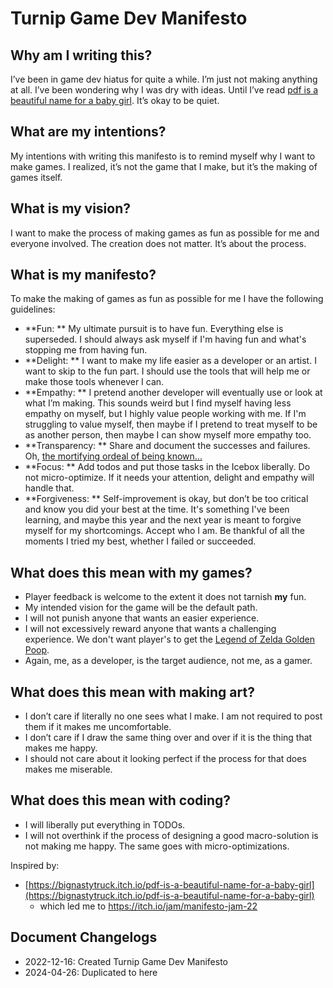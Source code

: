 # Turnip Game Dev Manifesto

## Why am I writing this?

I’ve been in game dev hiatus for quite a while. I’m just not making anything at all. I’ve been wondering why I was dry with ideas. Until I’ve read [pdf is a beautiful name for a baby girl](https://bignastytruck.itch.io/pdf-is-a-beautiful-name-for-a-baby-girl). It’s okay to be quiet.

## What are my intentions?

My intentions with writing this manifesto is to remind myself why I want to make games. I realized, it’s not the game that I make, but it’s the making of games itself.

## What is my vision?

I want to make the process of making games as fun as possible for me and everyone involved. The creation does not matter. It’s about the process.

## What is my manifesto?

To make the making of games as fun as possible for me I have the following guidelines:

- **Fun:
  ** My ultimate pursuit is to have fun. Everything else is superseded. I should always ask myself if I'm having fun and what's stopping me from having fun.
- **Delight:
  ** I want to make my life easier as a developer or an artist. I want to skip to the fun part. I should use the tools that will help me or make those tools whenever I can.
- **Empathy:
  ** I pretend another developer will eventually use or look at what I’m making. This sounds weird but I find myself having less empathy on myself, but I highly value people working with me. If I'm struggling to value myself, then maybe if I pretend to treat myself to be as another person, then maybe I can show myself more empathy too.
- **Transparency:
  ** Share and document the successes and failures. Oh, [the mortifying ordeal of being known...](https://archive.nytimes.com/opinionator.blogs.nytimes.com/2013/06/15/i-know-what-you-think-of-me/?smid=fb-nytimes&WT.z_sma=OP_IKW_20130618)
- **Focus:
  ** Add todos and put those tasks in the Icebox liberally. Do not micro-optimize. If it needs your attention, delight and empathy will handle that.
- **Forgiveness:
  ** Self-improvement is okay, but don’t be too critical and know you did your best at the time. It's something I've been learning, and maybe this year and the next year is meant to forgive myself for my shortcomings. Accept who I am. Be thankful of all the moments I tried my best, whether I failed or succeeded.

## What does this mean with my games?

- Player feedback is welcome to the extent it does not tarnish **my** fun.
- My intended vision for the game will be the default path.
- I will not punish anyone that wants an easier experience.
- I will not excessively reward anyone that wants a challenging experience. We don't want player's to get the [Legend of Zelda Golden Poop](https://zelda.fandom.com/wiki/Hestu's_Gift).
- Again, me, as a developer, is the target audience, not me, as a gamer.

## What does this mean with making art?

- I don’t care if literally no one sees what I make. I am not required to post them if it makes me uncomfortable.
- I don’t care if I draw the same thing over and over if it is the thing that makes me happy.
- I should not care about it looking perfect if the process for that does makes me miserable.

## What does this mean with coding?

- I will liberally put everything in TODOs.
- I will not overthink if the process of designing a good macro-solution is not making me happy. The same goes with micro-optimizations.

Inspired by:

- [https://bignastytruck.itch.io/pdf-is-a-beautiful-name-for-a-baby-girl](https://bignastytruck.itch.io/pdf-is-a-beautiful-name-for-a-baby-girl)
    - which led me to https://itch.io/jam/manifesto-jam-22

## Document Changelogs

- 2022-12-16: Created Turnip Game Dev Manifesto
- 2024-04-26: Duplicated to here
